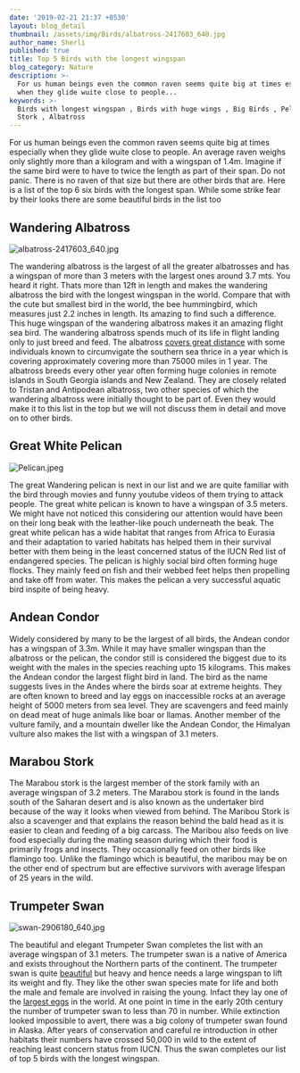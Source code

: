 ```yaml
---
date: '2019-02-21 21:37 +0530'
layout: blog_detail
thumbnail: /assets/img/Birds/albatross-2417603_640.jpg
author_name: Sherli
published: true
title: Top 5 Birds with the longest wingspan
blog_category: Nature
description: >-
  For us human beings even the common raven seems quite big at times especially
  when they glide wuite close to people...
keywords: >-
  Birds with longest wingspan , Birds with huge wings , Big Birds , Pelican ,
  Stork , Albatross
---
```


For us human beings even the common raven seems quite big at times especially when they glide wuite close to people. An average raven weighs only slightly more than a kilogram and with a wingspan of 1.4m. Imagine if the same bird were to have to twice the length as part of their span. Do not panic. There is no raven of that size but there are other birds that are. Here is a list of the top 6 six birds with the longest span. While some strike fear by their looks there are some beautiful birds in the list too

## Wandering Albatross
![albatross-2417603_640.jpg]({{site.baseurl}}/assets/img/Birds/albatross-2417603_640.jpg)

The wandering albatross is the largest of all the greater albatrosses and has a wingspan of more than 3 meters with the largest ones around 3.7 mts. You heard it right. Thats more than 12ft in length and makes the wandering albatross the bird with the longest wingspan in the world. Compare that with the cute but smallest bird in the world, the bee hummingbird, which measures just 2.2 inches in length. Its amazing to find such a difference. This huge wingspan of the wandering albatross makes it an amazing flight sea bird. The wandering albatross spends much of its life in flight landing only to just breed and feed. The albatross [covers great distance](https://www.toknowisgood.com/2018/10/27/animal-migrations.html) with some individuals known to circumvigate the southern sea thrice in a year which is covering approximately covering more than 75000 miles in 1 year. The albatross breeds every other year often forming huge colonies in remote islands in South Georgia islands and New Zealand. They are closely related to Tristan and Antipodean albatross, two other species of which the wandering albatross were initially thought to be part of. Even they would make it to this list in the top but we will not discuss them in detail and move on to other birds.

## Great White Pelican
![Pelican.jpeg]({{site.baseurl}}/assets/img/Birds/Pelican.jpeg)

The great Wandering pelican is next in our list and we are quite familiar with the bird through movies and funny youtube videos of them trying to attack people. The great white pelican is known to have a wingspan of 3.5 meters. We might have not noticed this considering our attention would have been on their long beak with the leather-like pouch underneath the beak. The great white pelican has a wide habitat that ranges from Africa to Eurasia and their adaptation to varied habitats has helped them in their survival better with them being in the least concerned status of the IUCN Red list of endangered species. The pelican is highly social bird often forming huge flocks. They mainly feed on fish and their webbed feet helps then propelling and take off from water. This makes the pelican a very successful aquatic bird inspite of being heavy.

## Andean Condor

Widely considered by many to be the largest of all birds, the Andean condor has a wingspan of 3.3m. While it may have smaller wingspan than the albatross or the pelican, the condor still is considered the biggest due to its weight with the males in the species reaching upto 15 kilograms. This makes the Andean condor the largest flight bird in land. The bird as the name suggests lives in the Andes where the birds soar at extreme heights. They are often known to breed and lay eggs on inaccessible rocks at an average height of 5000 meters from sea level. They are scavengers and feed mainly on dead meat of huge animals like boar or llamas. Another member of the vulture family, and a mountain dweller like the Andean Condor, the Himalyan vulture also makes the list with a wingspan of 3.1 meters.

## Marabou Stork

The Marabou stork is the largest member of the stork family with an average wingspan of 3.2 meters. The Marabou stork is found in the lands south of the Saharan desert and is also known as the undertaker bird because of the way it looks when viewed from behind. The Maribou Stork is also a scavenger and that explains the reason behind the bald head as it is easier to clean and feeding of a big carcass. The Maribou also feeds on live food especially during the mating season during which their food is primarily frogs and insects. They occasionally feed on other birds like flamingo too. Unlike the flamingo which is beautiful, the maribou may be on the other end of spectrum but are effective survivors with average lifespan of 25 years in the wild.

## Trumpeter Swan

![swan-2906180_640.jpg]({{site.baseurl}}/assets/img/Birds/swan-2906180_640.jpg)

The beautiful and elegant Trumpeter Swan completes the list with an average wingspan of 3.1 meters. The trumpeter swan is a native of America and exists throughout the Northern parts of the continent. The trumpeter swan is quite [beautiful](https://www.toknowisgood.com/2018/10/30/top-6-birds-with-the-most-beautiful-feathers.html) but heavy and hence needs a large wingspan to lift its weight and fly. They like the other swan species mate for life and both the male and female are involved in raising the young. Infact they lay one of the [largest eggs](https://www.toknowisgood.com/2019/02/24/top-5-birds-that-lay-the-largest-eggs.html) in the world. At one point in time in the early 20th century the number of trumpeter swan to less than 70 in number. While extinction looked impossible to avert, there was a big colony of trumpeter swan found in Alaska. After years of conservation and careful re introduction in other habitats their numbers have crossed 50,000 in wild to the extent of reaching least concern status from IUCN. Thus the swan completes our list of top 5 birds with the longest wingspan.

